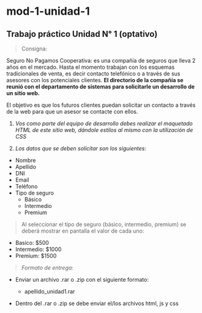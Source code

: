 # mod-1-unidad-1

## Trabajo práctico Unidad N° 1 (optativo)

> Consigna:

Seguro No Pagamos Cooperativa: es una compañía de seguros que lleva 2 años en el mercado. Hasta el momento trabajan con los esquemas tradicionales de venta, es decir contacto telefónico o a través de sus asesores con los potenciales clientes.
**El directorio de la compañía se reunió con el departamento de sistemas para solicitarle un desarrollo de un sitio web.** 

El objetivo es que los futuros clientes puedan solicitar un contacto a través de la web para que un asesor se contacte con ellos.

1. _Vos como parte del equipo de desarrollo debes realizar el maquetado HTML de este sitio web, dándole estilos al mismo con la utilización de CSS_


2. _Los datos que se deben solicitar son los siguientes:_
* Nombre
* Apellido
* DNI
* Email
* Teléfono
* Tipo de seguro
  * Básico
  * Intermedio
  * Premium

> Al seleccionar el tipo de seguro (básico, intermedio, premium) se deberá mostrar en pantalla el valor de cada uno:
* Basico: $500
* Intermedio: $1000
* Premium: $1500


>*Formato de entrega:*

* Enviar un archivo .rar o .zip con el siguiente formato:
  * apellido_unidad1.rar


* Dentro del .rar o .zip se debe enviar el/los archivos html, js y css 